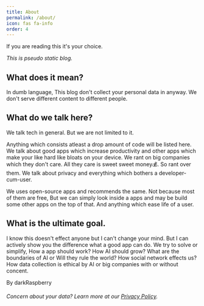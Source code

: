 ```yaml
---
title: About
permalink: /about/
icon: fas fa-info
order: 4
---
```

 If you are reading this it's your choice.

*This is pseudo static blog.*

## What does it mean?
In dumb language, This blog don't collect your personal data in anyway. We don't serve different content to different people.

## What do we talk here?
We talk tech in general. But we are not limited to it.

Anything which consists atleast a drop amount of code will be listed here. We talk about good apps which increase productivity and other apps which make your like hard like bloats on your device. We rant on big companies which they don't care. All they care is sweet sweet money💰. So rant over them. We talk about privacy and everything which bothers a developer-cum-user.

We uses open-source apps and recommends the same. Not because most of them are free, But we can simply look inside a apps and may be build some other apps on the top of that. And anything which ease life of a user.

## What is the ultimate goal.

I know this doesn't effect anyone but I can't change your mind. But I can actively show you the difference what a good app can do. We try to solve or simplify, How a app should work? How AI should grow? What are the boundaries of AI or Will they rule the world? How social network effects us? How data collection is ethical by AI or big companies with or without concent.

By
darkRaspberry

###### Concern about your data? Learn more at our [Privacy Policy](/privacyPolicy/).

